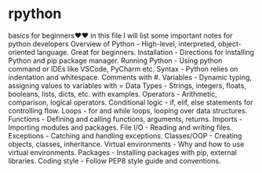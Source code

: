# rpython
basics for beginners❤❤ 
in this file I will list some important notes for python developers
Overview of Python - High-level, interpreted, object-oriented language. Great for beginners.
Installation - Directions for installing Python and pip package manager.
Running Python - Using python command or IDEs like VSCode, PyCharm etc.
Syntax - Python relies on indentation and whitespace. Comments with #.
Variables - Dynamic typing, assigning values to variables with =
Data Types - Strings, integers, floats, booleans, lists, dicts, etc. with examples.
Operators - Arithmetic, comparison, logical operators.
Conditional logic - if, elif, else statements for controlling flow.
Loops - for and while loops, looping over data structures.
Functions - Defining and calling functions, arguments, returns.
Imports - Importing modules and packages.
File I/O - Reading and writing files.
Exceptions - Catching and handling exceptions.
Classes/OOP - Creating objects, classes, inheritance.
Virtual environments - Why and how to use virtual environments.
Packages - Installing packages with pip, external libraries.
Coding style - Follow PEP8 style guide and conventions.
